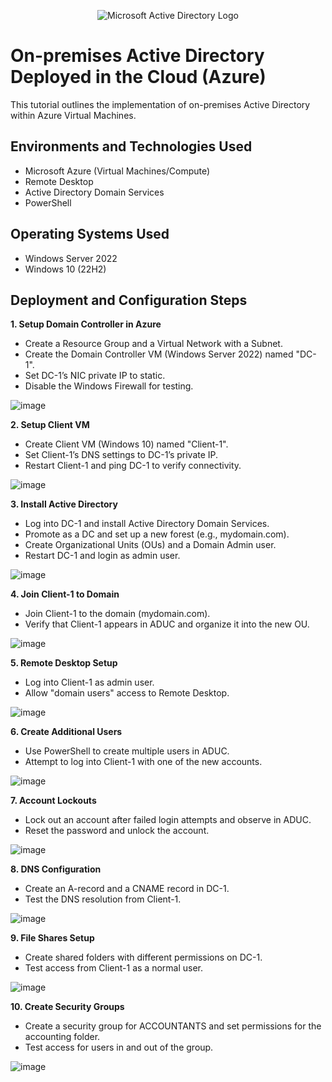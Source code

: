 <p align="center">
<img src="https://i.imgur.com/pU5A58S.png" alt="Microsoft Active Directory Logo"/>
</p>

<h1>On-premises Active Directory Deployed in the Cloud (Azure)</h1>
This tutorial outlines the implementation of on-premises Active Directory within Azure Virtual Machines.<br />

<h2>Environments and Technologies Used</h2>

- Microsoft Azure (Virtual Machines/Compute)
- Remote Desktop
- Active Directory Domain Services
- PowerShell

<h2>Operating Systems Used </h2>

- Windows Server 2022
- Windows 10 (22H2)

<h2>Deployment and Configuration Steps</h2>

<b>1. Setup Domain Controller in Azure</b>

- Create a Resource Group and a Virtual Network with a Subnet.
- Create the Domain Controller VM (Windows Server 2022) named "DC-1".
- Set DC-1’s NIC private IP to static.
- Disable the Windows Firewall for testing.
  
![image](https://github.com/user-attachments/assets/5c013db9-2245-4381-b957-aede42945b7b)

<b>2. Setup Client VM</b>

- Create Client VM (Windows 10) named "Client-1".
- Set Client-1’s DNS settings to DC-1’s private IP.
- Restart Client-1 and ping DC-1 to verify connectivity.

![image](https://github.com/user-attachments/assets/69da26ee-0917-41a5-b72b-fd4db0d8a30a)

<b>3. Install Active Directory</b>

- Log into DC-1 and install Active Directory Domain Services.
- Promote as a DC and set up a new forest (e.g., mydomain.com).
- Create Organizational Units (OUs) and a Domain Admin user.
- Restart DC-1 and login as admin user.
  
![image](https://github.com/user-attachments/assets/33088606-6a6d-40d1-a25c-4e2cdf3fbb5b)

<b>4. Join Client-1 to Domain</b>

- Join Client-1 to the domain (mydomain.com).
- Verify that Client-1 appears in ADUC and organize it into the new OU.

![image](https://github.com/user-attachments/assets/a1bbe43d-1538-427c-99dd-d8a2ffc5430b)

<b>5. Remote Desktop Setup</b>

- Log into Client-1 as admin user.
- Allow "domain users" access to Remote Desktop.

![image](https://github.com/user-attachments/assets/fa89358b-83d7-4a18-8205-95cd3f9163f5)

<b>6. Create Additional Users</b>

- Use PowerShell to create multiple users in ADUC.
- Attempt to log into Client-1 with one of the new accounts.

![image](https://github.com/ahmadspain/configure-ad/assets/158358030/9a65558a-ae33-4831-8e66-970167cc5068)

<b>7. Account Lockouts</b>

- Lock out an account after failed login attempts and observe in ADUC.
- Reset the password and unlock the account.

![image](https://github.com/user-attachments/assets/892720ff-7c9a-4e19-a660-c196f0b271ff)

<b>8. DNS Configuration</b>

- Create an A-record and a CNAME record in DC-1.
- Test the DNS resolution from Client-1.
  
![image](https://github.com/user-attachments/assets/6ea3ad05-6f1e-48b4-aff7-db70e5b5d3ce)

<b>9. File Shares Setup</b>
- Create shared folders with different permissions on DC-1.
- Test access from Client-1 as a normal user.

![image](https://github.com/user-attachments/assets/2531a0e8-3242-45df-aa46-cb048733f094)

<b>10. Create Security Groups</b>
- Create a security group for ACCOUNTANTS and set permissions for the accounting folder.
- Test access for users in and out of the group.

![image](https://github.com/user-attachments/assets/1075fe74-91f1-4ad4-b865-0ca0c7d3655c)
